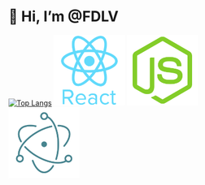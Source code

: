 # 👋 Hi, I’m @FDLV<br/>

[![Top Langs](https://github-readme-stats.vercel.app/api/top-langs/?username=FDLV&layout=compact)](https://github.com/anuraghazra/github-readme-stats)
<img title="React" src="https://raw.githubusercontent.com/devicons/devicon/2ae2a900d2f041da66e950e4d48052658d850630/icons/react/react-original-wordmark.svg" width="140" />
<img title="Node" src="https://raw.githubusercontent.com/devicons/devicon/2ae2a900d2f041da66e950e4d48052658d850630/icons/nodejs/nodejs-plain.svg" width="140" />
<img title="Electron" src="https://raw.githubusercontent.com/devicons/devicon/2ae2a900d2f041da66e950e4d48052658d850630/icons/electron/electron-original.svg" width="140" />
<!---
FDLV/FDLV is a ✨ special ✨ repository because its `README.md` (this file) appears on your GitHub profile.
You can click the Preview link to take a look at your changes.
--->
